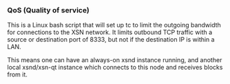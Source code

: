 ### QoS (Quality of service) ###

This is a Linux bash script that will set up tc to limit the outgoing bandwidth for connections to the XSN network. It limits outbound TCP traffic with a source or destination port of 8333, but not if the destination IP is within a LAN.

This means one can have an always-on xsnd instance running, and another local xsnd/xsn-qt instance which connects to this node and receives blocks from it.
